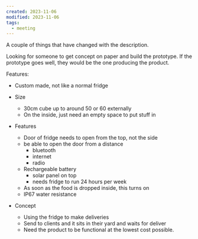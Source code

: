 ```yaml
---
created: 2023-11-06
modified: 2023-11-06
tags:
  - meeting
---
```

A couple of things that have changed with the description. 

Looking for someone to get concept on paper and build the prototype. If the prototype goes well, they would be the one producing the product. 

Features: 
- Custom made, not like a normal fridge

- Size 
	- 30cm cube up to around 50 or 60 externally 
	- On the inside, just need an empty space to put stuff in

- Features
	- Door of fridge needs to open from the top, not the side 
	- be able to open the door from a distance 
		- bluetooth
		- internet 
		- radio 
	- Rechargeable battery 
		- solar panel on top 
		- needs fridge to run 24 hours per week
	- As soon as the food is dropped inside, this turns on
	- IP67 water resistance 

- Concept
	- Using the fridge to make deliveries 
	- Send to clients and it sits in their yard and waits for deliver 
	- Need the product to be functional at the lowest cost possible. 
